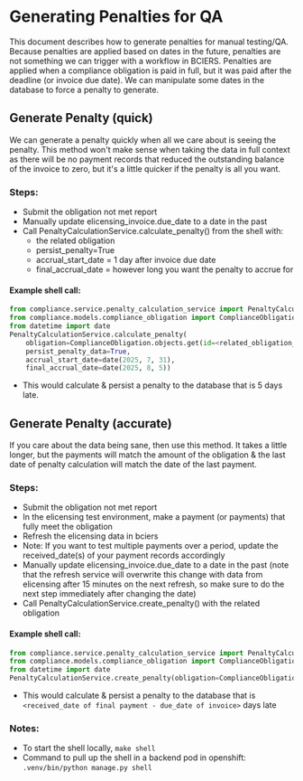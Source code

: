 # Generating Penalties for QA

This document describes how to generate penalties for manual testing/QA. Because penalties are applied based on dates in the future, penalties are not something we can trigger with a workflow in BCIERS. Penalties are applied when a compliance obligation is paid in full, but it was paid after the deadline (or invoice due date). We can manipulate some dates in the database to force a penalty to generate.

## Generate Penalty (quick)

We can generate a penalty quickly when all we care about is seeing the penalty. This method won't make sense when taking the data in full context as there will be no payment records that reduced the outstanding balance of the invoice to zero, but it's a little quicker if the penalty is all you want.

### Steps:

- Submit the obligation not met report
- Manually update elicensing_invoice.due_date to a date in the past
- Call PenaltyCalculationService.calculate_penalty() from the shell with:
  - the related obligation
  - persist_penalty=True
  - accrual_start_date = 1 day after invoice due date
  - final_accrual_date = however long you want the penalty to accrue for

#### Example shell call:

```Python
from compliance.service.penalty_calculation_service import PenaltyCalculationService
from compliance.models.compliance_obligation import ComplianceObligation
from datetime import date
PenaltyCalculationService.calculate_penalty(
    obligation=ComplianceObligation.objects.get(id=<related_obligation_id>),
    persist_penalty_data=True,
    accrual_start_date=date(2025, 7, 31),
    final_accrual_date=date(2025, 8, 5))

```

- This would calculate & persist a penalty to the database that is 5 days late.

## Generate Penalty (accurate)

If you care about the data being sane, then use this method. It takes a little longer, but the payments will match the amount of the obligation & the last date of penalty calculation will match the date of the last payment.

### Steps:

- Submit the obligation not met report
- In the elicensing test environment, make a payment (or payments) that fully meet the obligation
- Refresh the elicensing data in bciers
- Note: If you want to test multiple payments over a period, update the received_date(s) of your payment records accordingly
- Manually update elicensing_invoice.due_date to a date in the past (note that the refresh service will overwrite this change with data from elicensing after 15 minutes on the next refresh, so make sure to do the next step immediately after changing the date)
- Call PenaltyCalculationService.create_penalty() with the related obligation

#### Example shell call:

```Python
from compliance.service.penalty_calculation_service import PenaltyCalculationService
from compliance.models.compliance_obligation import ComplianceObligation
from datetime import date
PenaltyCalculationService.create_penalty(obligation=ComplianceObligation.objects.get(id=<related_obligation_id>))

```

- This would calculate & persist a penalty to the database that is `<received_date of final payment - due_date of invoice>` days late

### Notes:

- To start the shell locally, `make shell`
- Command to pull up the shell in a backend pod in openshift: `.venv/bin/python manage.py shell`
